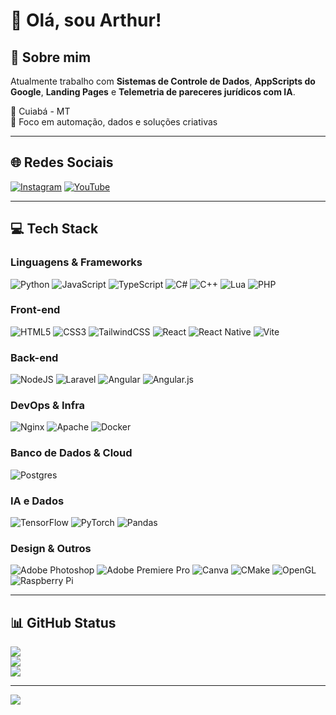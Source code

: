 # 👋 Olá, sou Arthur!

## 💫 Sobre mim
Atualmente trabalho com **Sistemas de Controle de Dados**, **AppScripts do Google**, **Landing Pages** e **Telemetria de pareceres jurídicos com IA**.

📍 Cuiabá - MT  
🎯 Foco em automação, dados e soluções criativas

---

## 🌐 Redes Sociais
[![Instagram](https://img.shields.io/badge/Instagram-%23E4405F.svg?logo=Instagram&logoColor=white)](https://instagram.com/dias.arthurcosta)
[![YouTube](https://img.shields.io/badge/YouTube-%23FF0000.svg?logo=YouTube&logoColor=white)](https://youtube.com/@arthurodestemido5262)

---

## 💻 Tech Stack

### Linguagens & Frameworks
![Python](https://img.shields.io/badge/python-3670A0?style=for-the-badge&logo=python&logoColor=ffdd54)
![JavaScript](https://img.shields.io/badge/javascript-%23323330.svg?style=for-the-badge&logo=javascript&logoColor=%23F7DF1E)
![TypeScript](https://img.shields.io/badge/typescript-%23007ACC.svg?style=for-the-badge&logo=typescript&logoColor=white)
![C#](https://img.shields.io/badge/c%23-%23239120.svg?style=for-the-badge&logo=csharp&logoColor=white)
![C++](https://img.shields.io/badge/c++-%2300599C.svg?style=for-the-badge&logo=c%2B%2B&logoColor=white)
![Lua](https://img.shields.io/badge/lua-%232C2D72.svg?style=for-the-badge&logo=lua&logoColor=white)
![PHP](https://img.shields.io/badge/php-%23777BB4.svg?style=for-the-badge&logo=php&logoColor=white)

### Front-end
![HTML5](https://img.shields.io/badge/html5-%23E34F26.svg?style=for-the-badge&logo=html5&logoColor=white)
![CSS3](https://img.shields.io/badge/css3-%231572B6.svg?style=for-the-badge&logo=css3&logoColor=white)
![TailwindCSS](https://img.shields.io/badge/tailwindcss-%2338B2AC.svg?style=for-the-badge&logo=tailwind-css&logoColor=white)
![React](https://img.shields.io/badge/react-%2320232a.svg?style=for-the-badge&logo=react&logoColor=%2361DAFB)
![React Native](https://img.shields.io/badge/react_native-%2320232a.svg?style=for-the-badge&logo=react&logoColor=%2361DAFB)
![Vite](https://img.shields.io/badge/vite-%23646CFF.svg?style=for-the-badge&logo=vite&logoColor=white)

### Back-end
![NodeJS](https://img.shields.io/badge/node.js-6DA55F?style=for-the-badge&logo=node.js&logoColor=white)
![Laravel](https://img.shields.io/badge/laravel-%23FF2D20.svg?style=for-the-badge&logo=laravel&logoColor=white)
![Angular](https://img.shields.io/badge/angular-%23DD0031.svg?style=for-the-badge&logo=angular&logoColor=white)
![Angular.js](https://img.shields.io/badge/angular.js-%23E23237.svg?style=for-the-badge&logo=angularjs&logoColor=white)

### DevOps & Infra
![Nginx](https://img.shields.io/badge/nginx-%23009639.svg?style=for-the-badge&logo=nginx&logoColor=white)
![Apache](https://img.shields.io/badge/apache-%23D42029.svg?style=for-the-badge&logo=apache&logoColor=white)
![Docker](https://img.shields.io/badge/docker-%230db7ed.svg?style=for-the-badge&logo=docker&logoColor=white)

### Banco de Dados & Cloud
![Postgres](https://img.shields.io/badge/postgres-%23316192.svg?style=for-the-badge&logo=postgresql&logoColor=white)

### IA e Dados
![TensorFlow](https://img.shields.io/badge/TensorFlow-%23FF6F00.svg?style=for-the-badge&logo=TensorFlow&logoColor=white)
![PyTorch](https://img.shields.io/badge/PyTorch-%23EE4C2C.svg?style=for-the-badge&logo=PyTorch&logoColor=white)
![Pandas](https://img.shields.io/badge/pandas-%23150458.svg?style=for-the-badge&logo=pandas&logoColor=white)

### Design & Outros
![Adobe Photoshop](https://img.shields.io/badge/adobe%20photoshop-%2331A8FF.svg?style=for-the-badge&logo=adobe%20photoshop&logoColor=white)
![Adobe Premiere Pro](https://img.shields.io/badge/Adobe%20Premiere%20Pro-9999FF.svg?style=for-the-badge&logo=Adobe%20Premiere%20Pro&logoColor=white)
![Canva](https://img.shields.io/badge/Canva-%2300C4CC.svg?style=for-the-badge&logo=Canva&logoColor=white)
![CMake](https://img.shields.io/badge/CMake-%23008FBA.svg?style=for-the-badge&logo=cmake&logoColor=white)
![OpenGL](https://img.shields.io/badge/OpenGL-white?logo=OpenGL&style=for-the-badge)
![Raspberry Pi](https://img.shields.io/badge/-Raspberry_Pi-C51A4A?style=for-the-badge&logo=Raspberry-Pi)

---

## 📊 GitHub Status

![](https://github-readme-stats.vercel.app/api?username=zeraiden56&theme=synthwave&hide_border=false&include_all_commits=true&count_private=true)<br/>
![](https://nirzak-streak-stats.vercel.app/?user=zeraiden56&theme=synthwave&hide_border=false)<br/>
![](https://github-readme-stats.vercel.app/api/top-langs/?username=zeraiden56&theme=synthwave&hide_border=false&include_all_commits=true&count_private=true&layout=compact)

---

[![](https://visitcount.itsvg.in/api?id=zeraiden56&icon=0&color=1)](https://visitcount.itsvg.in)

<!-- Otimizado com carinho para destacar suas skills e clareza -->
